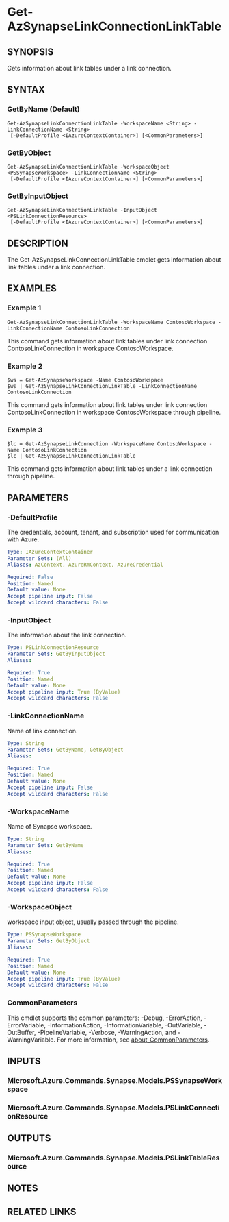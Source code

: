 ﻿---
external help file: Microsoft.Azure.PowerShell.Cmdlets.Synapse.dll-Help.xml
Module Name: Az.Synapse
online version: https://learn.microsoft.com/powershell/module/az.synapse/get-azsynapselinkconnectionlinktable
schema: 2.0.0
---

# Get-AzSynapseLinkConnectionLinkTable

## SYNOPSIS
Gets information about link tables under a link connection.

## SYNTAX

### GetByName (Default)
```
Get-AzSynapseLinkConnectionLinkTable -WorkspaceName <String> -LinkConnectionName <String>
 [-DefaultProfile <IAzureContextContainer>] [<CommonParameters>]
```

### GetByObject
```
Get-AzSynapseLinkConnectionLinkTable -WorkspaceObject <PSSynapseWorkspace> -LinkConnectionName <String>
 [-DefaultProfile <IAzureContextContainer>] [<CommonParameters>]
```

### GetByInputObject
```
Get-AzSynapseLinkConnectionLinkTable -InputObject <PSLinkConnectionResource>
 [-DefaultProfile <IAzureContextContainer>] [<CommonParameters>]
```

## DESCRIPTION
The Get-AzSynapseLinkConnectionLinkTable cmdlet gets information about link tables under a link connection.

## EXAMPLES

### Example 1
```
Get-AzSynapseLinkConnectionLinkTable -WorkspaceName ContosoWorkspace -LinkConnectionName ContosoLinkConnection
```

This command gets information about link tables under link connection ContosoLinkConnection in workspace ContosoWorkspace.

### Example 2
```
$ws = Get-AzSynapseWorkspace -Name ContosoWorkspace
$ws | Get-AzSynapseLinkConnectionLinkTable -LinkConnectionName ContosoLinkConnection
```

This command gets information about link tables under link connection ContosoLinkConnection in workspace ContosoWorkspace through pipeline.

### Example 3
```
$lc = Get-AzSynapseLinkConnection -WorkspaceName ContosoWorkspace -Name ContosoLinkConnection
$lc | Get-AzSynapseLinkConnectionLinkTable
```

This command gets information about link tables under a link connection through pipeline.

## PARAMETERS

### -DefaultProfile
The credentials, account, tenant, and subscription used for communication with Azure.

```yaml
Type: IAzureContextContainer
Parameter Sets: (All)
Aliases: AzContext, AzureRmContext, AzureCredential

Required: False
Position: Named
Default value: None
Accept pipeline input: False
Accept wildcard characters: False
```

### -InputObject
The information about the link connection.

```yaml
Type: PSLinkConnectionResource
Parameter Sets: GetByInputObject
Aliases:

Required: True
Position: Named
Default value: None
Accept pipeline input: True (ByValue)
Accept wildcard characters: False
```

### -LinkConnectionName
Name of link connection.

```yaml
Type: String
Parameter Sets: GetByName, GetByObject
Aliases:

Required: True
Position: Named
Default value: None
Accept pipeline input: False
Accept wildcard characters: False
```

### -WorkspaceName
Name of Synapse workspace.

```yaml
Type: String
Parameter Sets: GetByName
Aliases:

Required: True
Position: Named
Default value: None
Accept pipeline input: False
Accept wildcard characters: False
```

### -WorkspaceObject
workspace input object, usually passed through the pipeline.

```yaml
Type: PSSynapseWorkspace
Parameter Sets: GetByObject
Aliases:

Required: True
Position: Named
Default value: None
Accept pipeline input: True (ByValue)
Accept wildcard characters: False
```

### CommonParameters
This cmdlet supports the common parameters: -Debug, -ErrorAction, -ErrorVariable, -InformationAction, -InformationVariable, -OutVariable, -OutBuffer, -PipelineVariable, -Verbose, -WarningAction, and -WarningVariable. For more information, see [about_CommonParameters](http://go.microsoft.com/fwlink/?LinkID=113216).

## INPUTS

### Microsoft.Azure.Commands.Synapse.Models.PSSynapseWorkspace
### Microsoft.Azure.Commands.Synapse.Models.PSLinkConnectionResource
## OUTPUTS

### Microsoft.Azure.Commands.Synapse.Models.PSLinkTableResource
## NOTES

## RELATED LINKS
